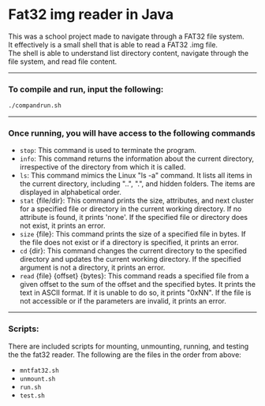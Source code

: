# Fat32 img reader in Java

This was a school project made to navigate through a FAT32 file system.  
It effectively is a small shell that is able to read a FAT32 .img file.  
The shell is able to understand list directory content, navigate through the file system, and read file content.  

---

### To compile and run, input the following:

```bash
./compandrun.sh
```

---

### Once running, you will have access to the following commands 
  - `stop`: This command is used to terminate the program.
  - `info`: This command returns the information about the current directory, irrespective of the directory from which it is called.
  - `ls`: This command mimics the Linux "ls -a" command. It lists all items in the current directory, including "..", ".", and hidden folders. The items are displayed in alphabetical order.
  - `stat` {file/dir}: This command prints the size, attributes, and next cluster for a specified file or directory in the current working directory. If no attribute is found, it prints 'none'. If the specified file or directory does not exist, it prints an error.
  - `size` {file}: This command prints the size of a specified file in bytes. If the file does not exist or if a directory is specified, it prints an error.
  - `cd` {dir}: This command changes the current directory to the specified directory and updates the current working directory. If the specified argument is not a directory, it prints an error.
  - `read` {file} {offset} {bytes}: This command reads a specified file from a given offset to the sum of the offset and the specified bytes. It prints the text in ASCII format. If it is unable to do so, it prints "0xNN". If the file is not accessible or if the parameters are invalid, it prints an error.

---

### Scripts:

There are included scripts for mounting, unmounting, running, and testing the the fat32 reader.
The following are the files in the order from above:
- `mntfat32.sh`
- `unmount.sh`
- `run.sh`
- `test.sh`
